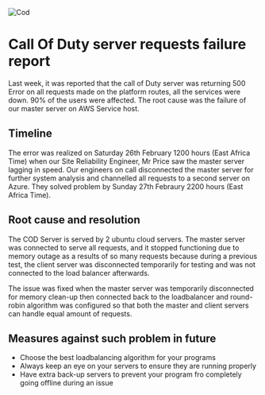 
![Cod](https://media2.giphy.com/media/fwoOoDZpEpdQewQdRR/giphy.gif)

# Call Of Duty server requests failure report

Last week, it was reported that the call of Duty server was returning 500 Error on all requests made on the platform routes, all the services were down. 90% of the users were affected. The root cause was the failure of our master server on AWS Service host.

## Timeline
The error was realized on Saturday 26th February 1200 hours (East Africa Time) when our Site Reliability Engineer, Mr Price saw the master server lagging in speed. Our engineers on call disconnected the master server  for further system analysis and channelled all requests to a second server on Azure. They solved problem by Sunday 27th Febraury 2200 hours (East Africa Time).

## Root cause and resolution
The COD Server is served by 2 ubuntu cloud servers. The master server  was connected to serve all requests, and it stopped functioning due to memory outage as a results of so many requests because during a previous test, the client server  was disconnected temporarily for testing and was not connected to the load balancer afterwards.

The issue was fixed when the master server was temporarily disconnected for memory clean-up then connected back to the loadbalancer and round-robin algorithm was configured so that both the master and client servers can handle equal amount of requests.

## Measures against such problem in future
* Choose the best loadbalancing algorithm for your programs
* Always keep an eye on your servers to ensure they are running properly
* Have extra back-up servers to prevent your program fro completely going offline during an issue
